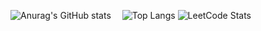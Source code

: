 <!--
**yonghwane/yonghwane** is a ✨ _special_ ✨ repository because its `README.md` (this file) appears on your GitHub profile.

Here are some ideas to get you started:

- 🔭 I’m currently working on ...
- 🌱 I’m currently learning ...
- 👯 I’m looking to collaborate on ...
- 🤔 I’m looking for help with ...
- 💬 Ask me about ...
- 📫 How to reach me: ...
- 😄 Pronouns: ...
- ⚡ Fun fact: ...
-->


![Anurag's GitHub stats](https://github-readme-stats.vercel.app/api?username=yonghwane&show_icons=true&theme=merko)
 ![Top Langs](https://github-readme-stats.vercel.app/api/top-langs/?username=yonghwane&layout=compact)
![LeetCode Stats](https://leetcard.jacoblin.cool/yonghwane?theme=nord&font=Solway&ext=heatmap)
